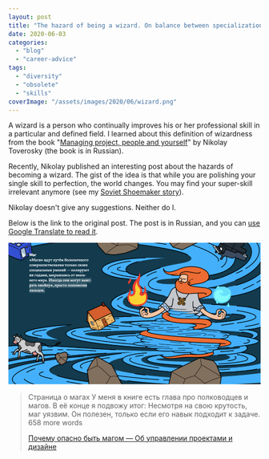 ```yaml
---
layout: post
title: "The hazard of being a wizard. On balance between specialization and the risk to become obsolete."
date: 2020-06-03
categories: 
  - "blog"
  - "career-advice"
tags: 
  - "diversity"
  - "obsolete"
  - "skills"
coverImage: "/assets/images/2020/06/wizard.png"
---
```


A wizard is a person who continually improves his or her professional skill in a particular and defined field. I learned about this definition of wizardness from the book "[Managing project, people and yourself](https://bureau.ru/projects/book-fff/)" by Nikolay Toverosky (the book is in Russian).  

Recently, Nikolay published an interesting post about the hazards of becoming a wizard. The gist of the idea is that while you are polishing your single skill to perfection, the world changes. You may find your super-skill irrelevant anymore (see my [Soviet Shoemaker story](https://gorelik.net/2020/06/01/career-advice-and-a-story-about-a-soviet-shoemaker/)).

Nikolay doesn't give any suggestions. Neither do I. 

Below is the link to the original post. The post is in Russian, and you can [use Google Translate to read it](https://translate.google.com/translate?sl=auto&tl=en&u=https%3A%2F%2Fksoftware.livejournal.com%2F440464.html).

![](/assets/images/2020/06/160600_1000.png?quality=80&ssl=1&strip=info&w=1600)

> Страница о магах У меня в книге есть глава про полководцев и магов. В её конце я подвожу итог: Несмотря на свою кру­тость, маг уяз­вим. Он поле­зен, только если его навык под­хо­дит к задаче. 658 more words
> 
> [Почему опасно быть магом — Об управлении проектами и дизайне](https://ksoftware.livejournal.com/440464.html)
